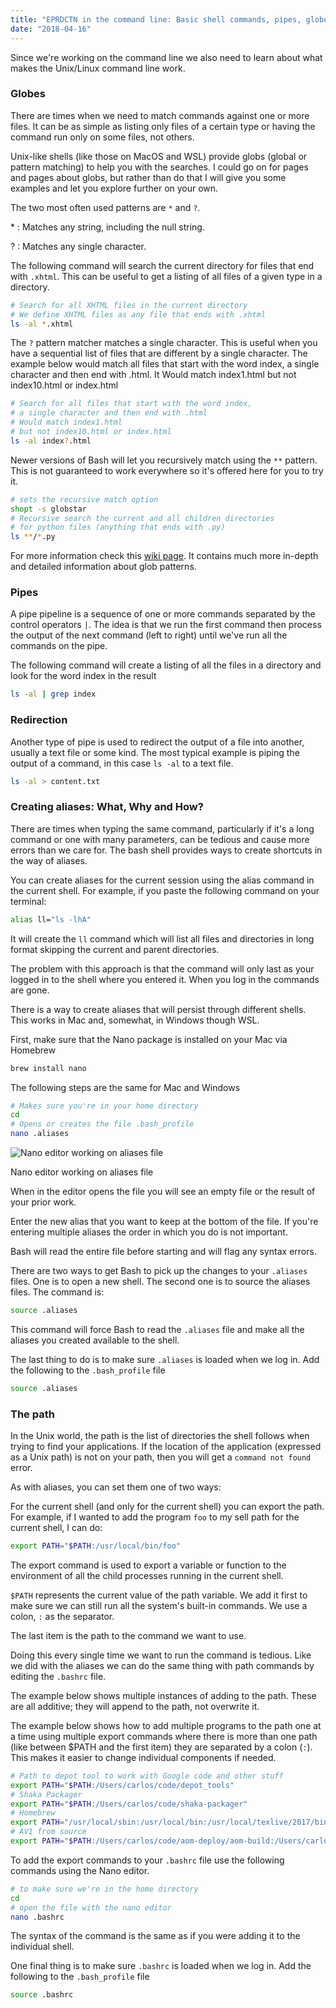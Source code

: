 ```yaml
---
title: "EPRDCTN in the command line: Basic shell commands, pipes, globes and others"
date: "2018-04-16"
---
```


Since we're working on the command line we also need to learn about what makes the Unix/Linux command line work.

### Globes

There are times when we need to match commands against one or more files. It can be as simple as listing only files of a certain type or having the command run only on some files, not others.

Unix-like shells (like those on MacOS and WSL) provide globs (global or pattern matching) to help you with the searches. I could go on for pages and pages about globs, but rather than do that I will give you some examples and let you explore further on your own.

The two most often used patterns are `*` and `?`.

\*
: Matches any string, including the null string.

?
: Matches any single character.

The following command will search the current directory for files that end with `.xhtml`. This can be useful to get a listing of all files of a given type in a directory.

```bash
# Search for all XHTML files in the current directory
# We define XHTML files as any file that ends with .xhtml
ls -al *.xhtml
```

The `?` pattern matcher matches a single character. This is useful when you have a sequential list of files that are different by a single character. The example below would match all files that start with the word index, a single character and then end with .html. It Would match index1.html but not index10.html or index.html

```bash
# Search for all files that start with the word index,
# a single character and then end with .html
# Would match index1.html
# but not index10.html or index.html
ls -al index?.html
```

Newer versions of Bash will let you recursively match using the `**` pattern. This is not guaranteed to work everywhere so it's offered here for you to try it.

```bash
# sets the recursive match option
shopt -s globstar
# Recursive search the current and all children directories
# for python files (anything that ends with .py)
ls **/*.py
```

For more information check this [wiki page](http://mywiki.wooledge.org/glob). It contains much more in-depth and detailed information about glob patterns.

### Pipes

A pipe pipeline is a sequence of one or more commands separated by the control operators `|`. The idea is that we run the first command then process the output of the next command (left to right) until we've run all the commands on the pipe.

The following command will create a listing of all the files in a directory and look for the word index in the result

```bash
ls -al | grep index
```

### Redirection

Another type of pipe is used to redirect the output of a file into another, usually a text file or some kind. The most typical example is piping the output of a command, in this case `ls -al` to a text file.

```bash
ls -al > content.txt
```

### Creating aliases: What, Why and How?

There are times when typing the same command, particularly if it's a long command or one with many parameters, can be tedious and cause more errors than we care for. The bash shell provides ways to create shortcuts in the way of aliases.

You can create aliases for the current session using the alias command in the current shell. For example, if you paste the following command on your terminal:

```bash
alias ll="ls -lhA"
```

It will create the `ll` command which will list all files and directories in long format skipping the current and parent directories.

The problem with this approach is that the command will only last as your logged in to the shell where you entered it. When you log in the commands are gone.

There is a way to create aliases that will persist through different shells. This works in Mac and, somewhat, in Windows though WSL.

First, make sure that the Nano package is installed on your Mac via Homebrew

```bash
brew install nano
```

The following steps are the same for Mac and Windows

```bash
# Makes sure you're in your home directory
cd
# Opens or creates the file .bash_profile
nano .aliases
```

![Nano editor working on aliases file](https://res.cloudinary.com/dfh6ihzvj/image/upload/c_scale,w_500/f_auto,q_auto/nano-editing-aliases-1024x697)

Nano editor working on aliases file

When in the editor opens the file you will see an empty file or the result of your prior work.

Enter the new alias that you want to keep at the bottom of the file. If you're entering multiple aliases the order in which you do is not important.

Bash will read the entire file before starting and will flag any syntax errors.

There are two ways to get Bash to pick up the changes to your `.aliases` files. One is to open a new shell. The second one is to source the aliases files. The command is:

```bash
source .aliases
```

This command will force Bash to read the `.aliases` file and make all the aliases you created available to the shell.

The last thing to do is to make sure `.aliases` is loaded when we log in. Add the following to the `.bash_profile` file

```bash
source .aliases
```

### The path

In the Unix world, the path is the list of directories the shell follows when trying to find your applications. If the location of the application (expressed as a Unix path) is not on your path, then you will get a `command not found` error.

As with aliases, you can set them one of two ways:

For the current shell (and only for the current shell) you can export the path. For example, if I wanted to add the program `foo` to my sell path for the current shell, I can do:

```bash
export PATH="$PATH:/usr/local/bin/foo"
```

The export command is used to export a variable or function to the environment of all the child processes running in the current shell.

`$PATH` represents the current value of the path variable. We add it first to make sure we can still run all the system's built-in commands. We use a colon, `:` as the separator.

The last item is the path to the command we want to use.

Doing this every single time we want to run the command is tedious. Like we did with the aliases we can do the same thing with path commands by editing the `.bashrc` file.

The example below shows multiple instances of adding to the path. These are all additive; they will append to the path, not overwrite it.

The example below shows how to add multiple programs to the path one at a time using multiple export commands where there is more than one path (like between $PATH and the first item) they are separated by a colon (`:`). This makes it easier to change individual components if needed.

```bash
# Path to depot tool to work with Google code and other stuff
export PATH="$PATH:/Users/carlos/code/depot_tools"
# Shaka Packager
export PATH="$PATH:/Users/carlos/code/shaka-packager"
# Homebrew
export PATH="/usr/local/sbin:/usr/local/bin:/usr/local/texlive/2017/bin:$PATH"
# AV1 from source
export PATH="$PATH:/Users/carlos/code/aom-deploy/aom-build:/Users/carlos/code/aom-deploy/aom/test"
```

To add the export commands to your `.bashrc` file use the following commands using the Nano editor.

```bash
# to make sure we're in the home directory
cd
# open the file with the nano editor
nano .bashrc
```

The syntax of the command is the same as if you were adding it to the individual shell.

One final thing is to make sure `.bashrc` is loaded when we log in. Add the following to the `.bash_profile` file

```bash
source .bashrc
```
